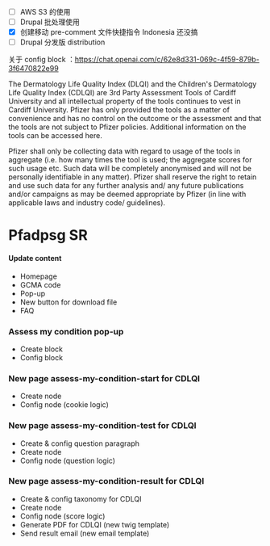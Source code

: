 - [ ] AWS S3 的使用
- [ ] Drupal 批处理使用
- [x] 创建移动 pre-comment 文件快捷指令 Indonesia 还没搞
- [ ] Drupal 分发版  distribution   

关于 config block ：https://chat.openai.com/c/62e8d331-069c-4f59-879b-3f6470822e99

The Dermatology Life Quality Index (DLQI) and the Children's Dermatology Life Quality Index (CDLQI) are 3rd Party Assessment Tools of Cardiff University and all intellectual property of the tools continues to vest in Cardiff University. Pfizer has only provided the tools as a matter of convenience and has no control on the outcome or the assessment and that the tools are not subject to Pfizer policies. Additional information on the tools can be accessed here.

Pfizer shall only be collecting data with regard to usage of the tools in aggregate (i.e. how many times the tool is used; the aggregate scores for such usage etc. Such data will be completely anonymised and will not be personally identifiable in any matter). Pfizer shall reserve the right to retain and use such data for any further analysis and/ any future publications and/or campaigns as may be deemed appropriate by Pfizer (in line with applicable laws and industry code/ guidelines).

# Pfadpsg SR
#### Update content
- Homepage
- GCMA code
- Pop-up
- New button for download file
- FAQ
### Assess my condition pop-up
- Create block
- Config block
### New page assess-my-condition-start for CDLQI
- Create node
- Config node (cookie logic)
### New page assess-my-condition-test for CDLQI
- Create & config question paragraph
- Create node
- Config node (question logic)
### New page assess-my-condition-result for CDLQI
- Create & config taxonomy for CDLQI
- Create node
- Config node  (score logic)
- Generate PDF for CDLQI (new twig template)
- Send result email (new email template)
